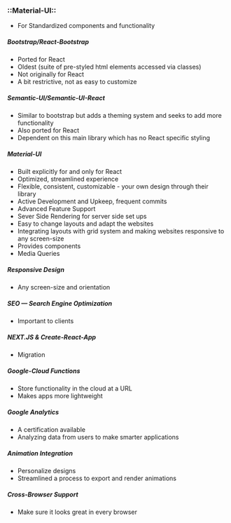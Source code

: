 ### ::Material-UI::

- For Standardized components and functionality

##### Bootstrap/React-Bootstrap

- Ported for React
- Oldest (suite of pre-styled html elements accessed via classes)
- Not originally for React
- A bit restrictive, not as easy to customize

##### Semantic-UI/Semantic-UI-React

- Similar to bootstrap but adds a theming system and seeks to add more functionality
- Also ported for React
- Dependent on this main library which has no React specific styling

##### Material-UI

- Built explicitly for and only for React
- Optimized, streamlined experience
- Flexible, consistent, customizable - your own design through their library
- Active Development and Upkeep, frequent commits
- Advanced Feature Support
- Sever Side Rendering for server side set ups
- Easy to change layouts and adapt the websites
- Integrating layouts with grid system and making websites responsive to any screen-size
- Provides components
- Media Queries

##### Responsive Design

- Any screen-size and orientation

##### SEO — Search Engine Optimization

- Important to clients

##### NEXT.JS & Create-React-App

- Migration

##### Google-Cloud Functions

- Store functionality in the cloud at a URL
- Makes apps more lightweight

##### Google Analytics

- A certification available
- Analyzing data from users to make smarter applications

##### Animation Integration

- Personalize designs
- Streamlined a process to export and render animations

##### Cross-Browser Support

- Make sure it looks great in every browser
